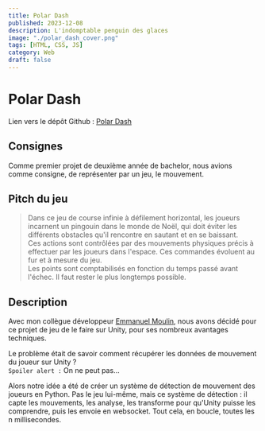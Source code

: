 ```yaml
---
title: Polar Dash
published: 2023-12-08
description: L'indomptable penguin des glaces
image: "./polar_dash_cover.png"
tags: [HTML, CSS, JS]
category: Web
draft: false
---
```


# Polar Dash

Lien vers le dépôt Github : [Polar Dash](https://github.com/IlanOu/Polar-Dash)

## Consignes

Comme premier projet de deuxième année de bachelor, nous avions comme consigne, de représenter par un jeu, le mouvement.

## Pitch du jeu

>Dans ce jeu de course infinie à défilement horizontal, les joueurs incarnent un pingouin dans le monde de Noël, qui doit éviter les différents obstacles qu'il rencontre en sautant et en se baissant.<br/>
>Ces actions sont contrôlées par des mouvements physiques précis à effectuer par les joueurs dans l'espace.
>Ces commandes évoluent au fur et à mesure du jeu.<br/>
>Les points sont comptabilisés en fonction du temps passé avant l'échec.
>Il faut rester le plus longtemps possible.

## Description

Avec mon collègue développeur [Emmanuel Moulin](https://github.com/Kibishi47), nous avons décidé pour ce projet de jeu de le faire sur Unity, pour ses nombreux avantages techniques.

Le problème était de savoir comment récupérer les données de mouvement du joueur sur Unity ?<br/>
`Spoiler alert :` On ne peut pas...<br/>

Alors notre idée a été de créer un système de détection de mouvement des joueurs en Python. Pas le jeu lui-même, mais ce système de détection : il capte les mouvements, les analyse, les transforme pour qu'Unity puisse les comprendre, puis les envoie en websocket. Tout cela, en boucle, toutes les n millisecondes.
